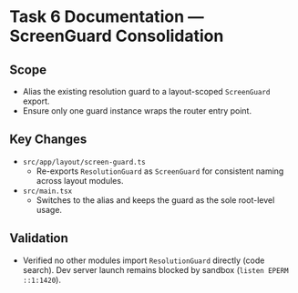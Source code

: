 # Task 6 Documentation — ScreenGuard Consolidation

## Scope
- Alias the existing resolution guard to a layout-scoped `ScreenGuard` export.
- Ensure only one guard instance wraps the router entry point.

## Key Changes
- `src/app/layout/screen-guard.ts`
  - Re-exports `ResolutionGuard` as `ScreenGuard` for consistent naming across layout modules.
- `src/main.tsx`
  - Switches to the alias and keeps the guard as the sole root-level usage.

## Validation
- Verified no other modules import `ResolutionGuard` directly (code search). Dev server launch remains blocked by sandbox (`listen EPERM ::1:1420`).
